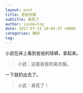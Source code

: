 ```yaml
---
layout: post
title: 爸爸衣服
subtitle: 臭死了
author: iosdevlog
date: 2017-07-31 18:04:37 +0800
categories: 嫌弃
tag: 
---
```


小武在床上看到爸爸的球裤，拿起来。

> 小武：这是爸爸的臭衣服。

一下就扔出去了。

> 小武：臭死了！
